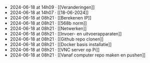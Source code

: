 - 2024-06-18 at 14h09 · [[Veranderingen]]
- 2024-06-18 at 14h07 · [[18-06-2024]]
- 2024-06-18 at 08h21 · [[Berekenen IP]]
- 2024-06-18 at 08h21 · [[568b norm]]
- 2024-06-18 at 08h21 · [[Netwerken]]
- 2024-06-18 at 08h21 · [[Invoer- en uitvoerapparaten]]
- 2024-06-18 at 08h21 · [[Github repo clonen]]
- 2024-06-18 at 08h21 · [[Docker basis installatie]]
- 2024-06-18 at 08h21 · [[VNC server op Pi]]
- 2024-06-18 at 08h21 · [[Vanaf computer repo maken en pushen]]
